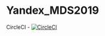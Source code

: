 # Yandex_MDS2019
CircleCI - [![CircleCI](https://circleci.com/gh/amciof/Yandex_MDS2019/tree/feature.svg?style=svg)](https://circleci.com/gh/amciof/Yandex_MDS2019/tree/feature)
